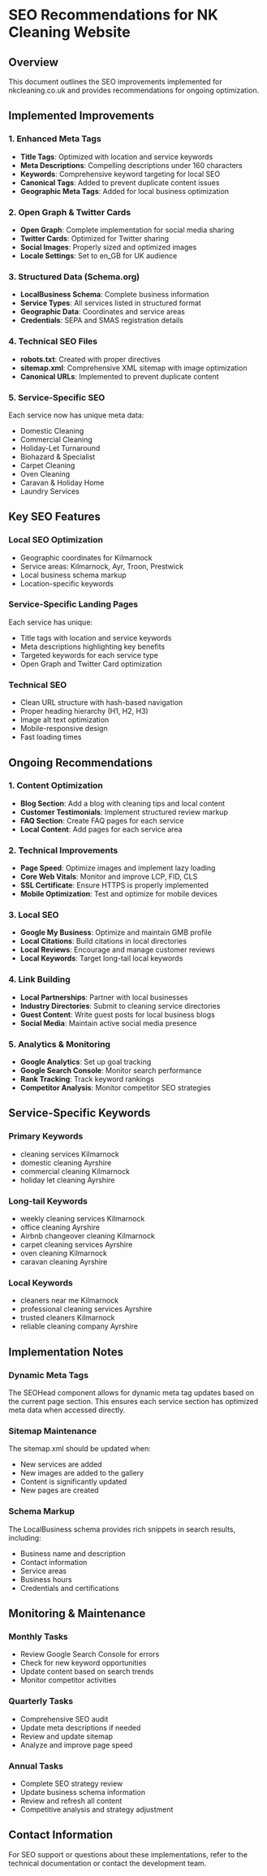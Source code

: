 # SEO Recommendations for NK Cleaning Website

## Overview
This document outlines the SEO improvements implemented for nkcleaning.co.uk and provides recommendations for ongoing optimization.

## Implemented Improvements

### 1. Enhanced Meta Tags
- **Title Tags**: Optimized with location and service keywords
- **Meta Descriptions**: Compelling descriptions under 160 characters
- **Keywords**: Comprehensive keyword targeting for local SEO
- **Canonical Tags**: Added to prevent duplicate content issues
- **Geographic Meta Tags**: Added for local business optimization

### 2. Open Graph & Twitter Cards
- **Open Graph**: Complete implementation for social media sharing
- **Twitter Cards**: Optimized for Twitter sharing
- **Social Images**: Properly sized and optimized images
- **Locale Settings**: Set to en_GB for UK audience

### 3. Structured Data (Schema.org)
- **LocalBusiness Schema**: Complete business information
- **Service Types**: All services listed in structured format
- **Geographic Data**: Coordinates and service areas
- **Credentials**: SEPA and SMAS registration details

### 4. Technical SEO Files
- **robots.txt**: Created with proper directives
- **sitemap.xml**: Comprehensive XML sitemap with image optimization
- **Canonical URLs**: Implemented to prevent duplicate content

### 5. Service-Specific SEO
Each service now has unique meta data:
- Domestic Cleaning
- Commercial Cleaning  
- Holiday-Let Turnaround
- Biohazard & Specialist
- Carpet Cleaning
- Oven Cleaning
- Caravan & Holiday Home
- Laundry Services

## Key SEO Features

### Local SEO Optimization
- Geographic coordinates for Kilmarnock
- Service areas: Kilmarnock, Ayr, Troon, Prestwick
- Local business schema markup
- Location-specific keywords

### Service-Specific Landing Pages
Each service has unique:
- Title tags with location and service keywords
- Meta descriptions highlighting key benefits
- Targeted keywords for each service type
- Open Graph and Twitter Card optimization

### Technical SEO
- Clean URL structure with hash-based navigation
- Proper heading hierarchy (H1, H2, H3)
- Image alt text optimization
- Mobile-responsive design
- Fast loading times

## Ongoing Recommendations

### 1. Content Optimization
- **Blog Section**: Add a blog with cleaning tips and local content
- **Customer Testimonials**: Implement structured review markup
- **FAQ Section**: Create FAQ pages for each service
- **Local Content**: Add pages for each service area

### 2. Technical Improvements
- **Page Speed**: Optimize images and implement lazy loading
- **Core Web Vitals**: Monitor and improve LCP, FID, CLS
- **SSL Certificate**: Ensure HTTPS is properly implemented
- **Mobile Optimization**: Test and optimize for mobile devices

### 3. Local SEO
- **Google My Business**: Optimize and maintain GMB profile
- **Local Citations**: Build citations in local directories
- **Local Reviews**: Encourage and manage customer reviews
- **Local Keywords**: Target long-tail local keywords

### 4. Link Building
- **Local Partnerships**: Partner with local businesses
- **Industry Directories**: Submit to cleaning service directories
- **Guest Content**: Write guest posts for local business blogs
- **Social Media**: Maintain active social media presence

### 5. Analytics & Monitoring
- **Google Analytics**: Set up goal tracking
- **Google Search Console**: Monitor search performance
- **Rank Tracking**: Track keyword rankings
- **Competitor Analysis**: Monitor competitor SEO strategies

## Service-Specific Keywords

### Primary Keywords
- cleaning services Kilmarnock
- domestic cleaning Ayrshire
- commercial cleaning Kilmarnock
- holiday let cleaning Ayrshire

### Long-tail Keywords
- weekly cleaning services Kilmarnock
- office cleaning Ayrshire
- Airbnb changeover cleaning Kilmarnock
- carpet cleaning services Ayrshire
- oven cleaning Kilmarnock
- caravan cleaning Ayrshire

### Local Keywords
- cleaners near me Kilmarnock
- professional cleaning services Ayrshire
- trusted cleaners Kilmarnock
- reliable cleaning company Ayrshire

## Implementation Notes

### Dynamic Meta Tags
The SEOHead component allows for dynamic meta tag updates based on the current page section. This ensures each service section has optimized meta data when accessed directly.

### Sitemap Maintenance
The sitemap.xml should be updated when:
- New services are added
- New images are added to the gallery
- Content is significantly updated
- New pages are created

### Schema Markup
The LocalBusiness schema provides rich snippets in search results, including:
- Business name and description
- Contact information
- Service areas
- Business hours
- Credentials and certifications

## Monitoring & Maintenance

### Monthly Tasks
- Review Google Search Console for errors
- Check for new keyword opportunities
- Update content based on search trends
- Monitor competitor activities

### Quarterly Tasks
- Comprehensive SEO audit
- Update meta descriptions if needed
- Review and update sitemap
- Analyze and improve page speed

### Annual Tasks
- Complete SEO strategy review
- Update business schema information
- Review and refresh all content
- Competitive analysis and strategy adjustment

## Contact Information
For SEO support or questions about these implementations, refer to the technical documentation or contact the development team.
